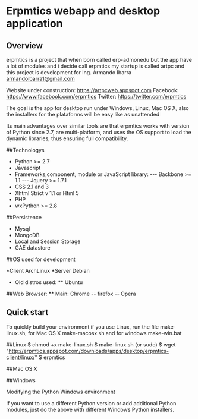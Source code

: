 # Erpmtics webapp and desktop application 
## Overview

erpmtics is a project that when born called erp-admonedu
but the app have a lot of modules and i decide call erpmtics
my startup is called artpc and this project is development for 
Ing. Armando Ibarra <armandoibarra1@gmail.com>

Website under construction: https://artpcweb.appspot.com
Facebook: https://www.facebook.com/erpmtics
Twitter: https://twitter.com/erpmtics

The goal is the app for desktop run under Windows, Linux, Mac OS X, also
the installers for the plataforms will be easy like as unattended

Its main advantages over similar tools are that erpmtics works 
with version of Python since 2.7, are multi-platform, and uses 
the OS support to load the dynamic libraries, thus ensuring full compatibility.


##Technologys

* Python >= 2.7
* Javascript 
* Frameworks,component, module or JavaScript library: 
	--- Backbone >= 1.1 
	--- Jquery >=  1.7.1
* CSS 2.1 and 3
* Xhtml Strict v 1.1 or Html 5
* PHP
* wxPython >= 2.8 

##Persistence 
  * Mysql
  * MongoDB
  * Local and Session Storage
  * GAE datastore

##OS used for development

  *Client ArchLinux
  *Server Debian

  * Old distros used:
      ** Ubuntu

##Web Browser:
 ** Main: Chrome 
	 -- firefox
	 -- Opera

## Quick start

To quickly build your environment if you use Linux, run the 
file make-linux.sh, for Mac OS X make-macosx.sh and for windows
make-win.bat

##Linux
    $ chmod +x make-linux.sh
    $ make-linux.sh (or sudo)
    $ wget "http://erpmtics.appspot.com/downloads/apps/desktop/erpmtics-client/linux/" 
    $ erpmtics

##Mac OS X

##Windows

Modifying the Python Windows environment

If you want to use a different Python version or add additional Python
modules, just do the above with different Windows Python installers.
